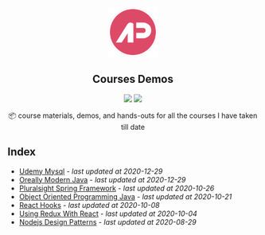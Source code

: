 <p align="center">
  <img src="https://raw.githubusercontent.com/ashishdotme/assets/master/logo.png" alt="drawing" width="100"/>
</p>

<h2 align="center">Courses Demos</h2>

<p align="center">
<a href="https://img.shields.io/github/last-commit/ashishdotme/courses-demos?style=for-the-badge"><img src="https://img.shields.io/github/last-commit/ashishdotme/courses-demos?style=for-the-badge"></a>
<a href="https://img.shields.io/github/workflow/status/ashishdotme/courses-demos/Build%20courses-demos/master?style=for-the-badge"><img src="https://img.shields.io/github/workflow/status/ashishdotme/courses-demos/Build%20courses-demos/master?style=for-the-badge"></a>
</p>

<p align="center">📦 course materials, demos, and hands-outs for all the courses I have taken till date</p>

## Index

<!-- index starts -->
* [Udemy Mysql](https://github.com/ashishdotme/courses-demos/blob/master/udemy-mysql) - *last updated at 2020-12-29*
* [Oreally Modern Java](https://github.com/ashishdotme/courses-demos/blob/master/oreally-modern-java) - *last updated at 2020-12-29*
* [Pluralsight Spring Framework](https://github.com/ashishdotme/courses-demos/blob/master/pluralsight-spring-framework) - *last updated at 2020-10-26*
* [Object Oriented Programming Java](https://github.com/ashishdotme/courses-demos/blob/master/object-oriented-programming-java) - *last updated at 2020-10-21*
* [React Hooks](https://github.com/ashishdotme/courses-demos/blob/master/react-hooks) - *last updated at 2020-10-08*
* [Using Redux With React](https://github.com/ashishdotme/courses-demos/blob/master/using-redux-with-react) - *last updated at 2020-10-04*
* [Nodejs Design Patterns](https://github.com/ashishdotme/courses-demos/blob/master/nodejs-design-patterns) - *last updated at 2020-08-29*
<!-- index ends -->
